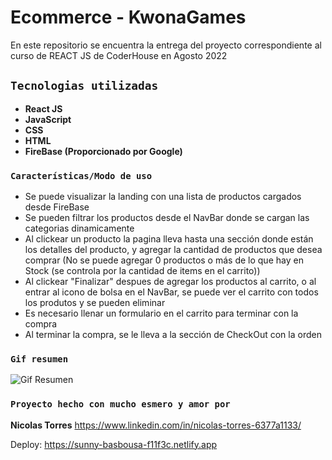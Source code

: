 # Ecommerce - KwonaGames

En este repositorio se encuentra la entrega del proyecto correspondiente al curso de REACT JS de CoderHouse en Agosto 2022

## `Tecnologias utilizadas`

* **React JS**
* **JavaScript**
* **CSS**
* **HTML**
* **FireBase (Proporcionado por Google)**

### `Características/Modo de uso`

* Se puede visualizar la landing con una lista de productos cargados desde FireBase
* Se pueden filtrar los productos desde el NavBar donde se cargan las categorias dinamicamente
* Al clickear un producto la pagina lleva hasta una sección donde están los detalles del producto, y agregar la cantidad de productos que desea comprar (No se puede agregar 0 productos o más de lo que hay en Stock (se controla por la cantidad de items en el carrito))
* Al clickear "Finalizar" despues de agregar los productos al carrito, o al entrar al icono de bolsa en el NavBar, se puede ver el carrito con todos los produtos y se pueden eliminar
* Es necesario llenar un formulario en el carrito para terminar con la compra
* Al terminar la compra, se le lleva a la sección de CheckOut con la orden


### `Gif resumen`

![Gif Resumen](./src/assets/images/VideoResumen-KwonaGames.gif)



### `Proyecto hecho con mucho esmero y amor por`


**Nicolas Torres**
https://www.linkedin.com/in/nicolas-torres-6377a1133/

Deploy: https://sunny-basbousa-f11f3c.netlify.app
